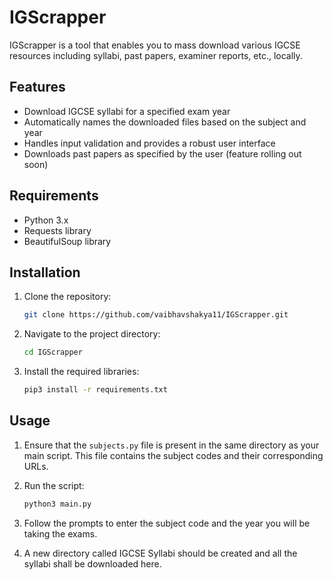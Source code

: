 # IGScrapper

IGScrapper is a tool that enables you to mass download various IGCSE resources including syllabi, past papers, examiner reports, etc., locally.

## Features

- Download IGCSE syllabi for a specified exam year
- Automatically names the downloaded files based on the subject and year
- Handles input validation and provides a robust user interface
- Downloads past papers as specified by the user (feature rolling out soon) 

## Requirements

- Python 3.x
- Requests library
- BeautifulSoup library

## Installation

1. Clone the repository:

    ```bash
    git clone https://github.com/vaibhavshakya11/IGScrapper.git
    ```

2. Navigate to the project directory:

    ```bash
    cd IGScrapper
    ```

3. Install the required libraries:

    ```bash
    pip3 install -r requirements.txt
    ```

## Usage

1. Ensure that the `subjects.py` file is present in the same directory as your main script. This file contains the subject codes and their corresponding URLs.

2. Run the script:

    ```bash
    python3 main.py
    ```

3. Follow the prompts to enter the subject code and the year you will be taking the exams.

4. A new directory called IGCSE Syllabi should be created and all the syllabi shall be downloaded here.
